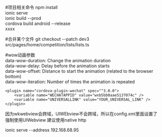 #项目相关命令npm install  ionic serve  ionic build --prod  cordova build android --release  xxxx  #合并某个文件git checkout --patch dev3 src/pages/home/competition/lists/lists.ts #wow动画参数  data-wow-duration: Change the animation duration  data-wow-delay: Delay before the animation starts  data-wow-offset: Distance to start the animation (related to the browser bottom)  data-wow-iteration: Number of times the animation is repeated      <plugin name="cordova-plugin-wechat" spec="^3.0.0">        <variable name="WECHATAPPID" value="wxb5bb0aae5137074c" />        <variable name="UNIVERSALLINK" value="YOUR_UNIVERSAL_LINK" />    </plugin>因为wkwebview会跨域，UIWEbview不会跨域，所以在config.xml里面设置了 强制使用UIWebview 建议使用native http<feature name="CDVWKWebViewEngine">        <param name="ios-package" value="CDVWKWebViewEngine" />    </feature>    <preference name="CordovaWebViewEngine" value="CDVUIWebViewEngine" />ionic serve --address 192.168.68.95